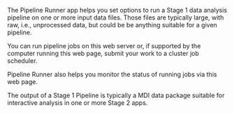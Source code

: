 The Pipeline Runner app helps you set options to run a Stage 1 
data analysis pipeline on one or more input data files. Those files are 
typically large, with raw, i.e., unprocessed data, but could be be anything 
suitable for a given pipeline.

You can run pipeline jobs on this web server or, if supported by the 
computer running this web page, submit your work to a cluster
job scheduler.

Pipeline Runner also helps you monitor the status of running jobs 
via this web page.

The output of a Stage 1 Pipeline is typically a MDI data package
suitable for interactive analysis in one or more Stage 2 apps.
